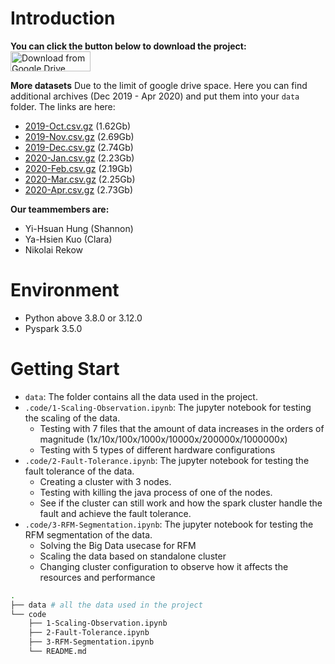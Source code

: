 # Introduction 
**You can click the button below to download the project:**
[<img src="https://i.imgur.com/Nkja8PR.png" alt="Download from Google Drive" style="width: 128px; height: 32px;">](https://drive.google.com/drive/folders/16EyKaGnn3eb-FftpjSQLzRr9PReT1TZk?usp=drive_link)

**More datasets**
Due to the limit of google drive space. Here you can find additional archives (Dec 2019 - Apr 2020) and put them into your `data` folder. The links are here:

- [2019-Oct.csv.gz](https://data.rees46.com/datasets/marketplace/2019-Oct.csv.gz) (1.62Gb)
- [2019-Nov.csv.gz](https://data.rees46.com/datasets/marketplace/2019-Nov.csv.gz) (2.69Gb)
- [2019-Dec.csv.gz](https://data.rees46.com/datasets/marketplace/2019-Dec.csv.gz) (2.74Gb)
- [2020-Jan.csv.gz](https://data.rees46.com/datasets/marketplace/2020-Jan.csv.gz) (2.23Gb)
- [2020-Feb.csv.gz](https://data.rees46.com/datasets/marketplace/2020-Feb.csv.gz) (2.19Gb)
- [2020-Mar.csv.gz](https://data.rees46.com/datasets/marketplace/2020-Mar.csv.gz) (2.25Gb)
- [2020-Apr.csv.gz](https://data.rees46.com/datasets/marketplace/2020-Apr.csv.gz) (2.73Gb)

**Our teammembers are:**
- Yi-Hsuan Hung (Shannon)
- Ya-Hsien Kuo (Clara)	
- Nikolai Rekow 

# Environment 
- Python above 3.8.0 or 3.12.0 
- Pyspark 3.5.0

# Getting Start
- `data`: The folder contains all the data used in the project.
- `.code/1-Scaling-Observation.ipynb`: The jupyter notebook for testing the scaling of the data.
  - Testing with 7 files that the amount of data increases in the orders of magnitude (1x/10x/100x/1000x/10000x/200000x/1000000x)
  - Testing with 5 types of different hardware configurations
- `.code/2-Fault-Tolerance.ipynb`: The jupyter notebook for testing the fault tolerance of the data.
  - Creating a cluster with 3 nodes. 
  - Testing with killing the java process of one of the nodes.
  - See if the cluster can still work and how the spark cluster handle the fault and achieve the fault tolerance. 
- `.code/3-RFM-Segmentation.ipynb`: The jupyter notebook for testing the RFM segmentation of the data.
  - Solving the Big Data usecase for RFM
  - Scaling the data based on standalone cluster
  - Changing cluster configuration to observe how it affects the resources and performance

```bash 
.
├── data # all the data used in the project 
└── code
    ├── 1-Scaling-Observation.ipynb
    ├── 2-Fault-Tolerance.ipynb
    ├── 3-RFM-Segmentation.ipynb
    └── README.md
```



